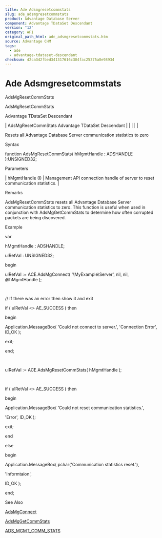 ```yaml
---
title: Ade Adsmgresetcommstats
slug: ade_adsmgresetcommstats
product: Advantage Database Server
component: Advantage TDataSet Descendant
version: "12"
category: API
original_path_html: ade_adsmgresetcommstats.htm
source: Advantage CHM
tags:
  - ade
  - advantage-tdataset-descendant
checksum: 42ca342fbed341317616c384fac25375a8e98934
---
```


# Ade Adsmgresetcommstats

AdsMgResetCommStats

AdsMgResetCommStats

Advantage TDataSet Descendant

| AdsMgResetCommStats  Advantage TDataSet Descendant |  |  |  |  |

Resets all Advantage Database Server communication statistics to zero

Syntax

function AdsMgResetCommStats( hMgmtHandle : ADSHANDLE ):UNSIGNED32;

Parameters

| hMgmtHandle (I) | Management API connection handle of server to reset communication statistics. |

Remarks

AdsMgResetCommStats resets all Advantage Database Server communication statistics to zero. This function is useful when used in conjunction with AdsMgGetCommStats to determine how often corrupted packets are being discovered.

Example

var

hMgmtHandle : ADSHANDLE;

ulRetVal : UNSIGNED32;

begin

ulRetVal := ACE.AdsMgConnect( '\\MyExample\Server', nil, nil, @hMgmtHandle );

 

// If there was an error then show it and exit

if ( ulRetVal <> AE\_SUCCESS ) then

begin

Application.MessageBox( 'Could not connect to server.', 'Connection Error', ID\_OK );

exit;

end;

 

ulRetVal := ACE.AdsMgResetCommStats( hMgmtHandle );

 

if ( ulRetVal <> AE\_SUCCESS ) then

begin

Application.MessageBox( 'Could not reset communication statistics.',

'Error', ID\_OK );

exit;

end

else

begin

Application.MessageBox( pchar('Communication statistics reset.'),

'Informtaion',

ID\_OK );

end;

See Also

[AdsMgConnect](ade_adsmgconnect.md)

[AdsMgGetCommStats](ade_adsmggetcommstats.md)

[ADS\_MGMT\_COMM\_STATS](ade_ads_mgmt_comm_stats.md)
